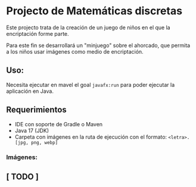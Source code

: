 # Projecto de Matemáticas discretas

Este projecto trata de la creación de un juego de niños en el que la encriptación forme parte.

Para este fin se desarrollará un "minjuego" sobre el ahorcado, que permita a los niños usar imágenes como medio de
encriptación.

## Uso:

Necesita ejecutar en mavel el goal `javafx:run` para poder ejecutar la aplicación en Java.

## Requerimientos
- IDE con soporte de Gradle o Maven
- Java 17 (JDK)
- Carpeta con imágenes en la ruta de ejecución con el formato: `<letra>.[jpg, png, webp]`

### Imágenes:

## [ TODO ] 